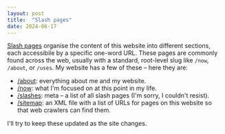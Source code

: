 ```yaml
---
layout: post
title:  "Slash pages"
date: 2024-06-17
---
```


[Slash pages](https://slashpages.net/) organise the content of this website into different sections, each accessibile by a specific one-word URL. These pages are commonly found across the web, usually with a standard, root-level slug like `/now`, `/about`, or `/uses`. My website has a few of these – here they are:

* [/about](/about): everything about me and my website.
* [/now](/now): what I'm focused on at this point in my life.
* [/slashes](/slashes): meta – a list of all slash pages (I'm sorry, I couldn't resist).
* [/sitemap](/sitemap): an XML file with a list of URLs for pages on this website so that web crawlers can find them.

I'll try to keep these updated as the site changes.
